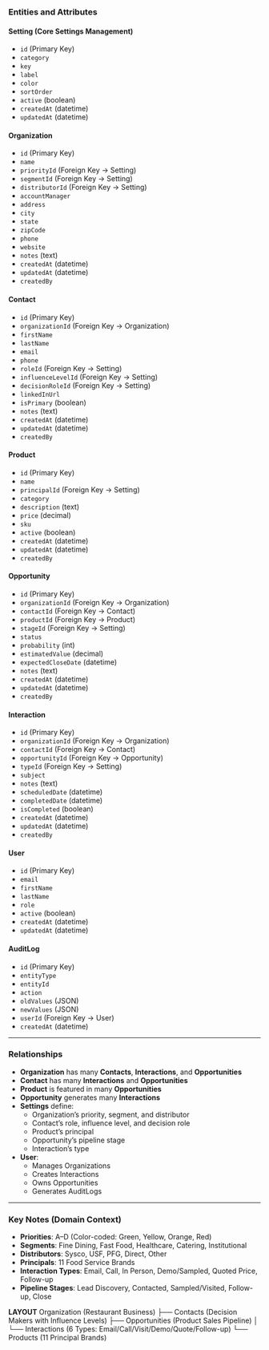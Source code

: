 ### **Entities and Attributes**

#### **Setting (Core Settings Management)**

- `id` (Primary Key)    
- `category`    
- `key`    
- `label`   
- `color`    
- `sortOrder`
- `active` (boolean)
 - `createdAt` (datetime)
- `updatedAt` (datetime)
    

#### **Organization**

- `id` (Primary Key)    
- `name`    
- `priorityId` (Foreign Key → Setting)    
- `segmentId` (Foreign Key → Setting)    
- `distributorId` (Foreign Key → Setting)    
- `accountManager`    
- `address`    
- `city`    
- `state`    
- `zipCode`    
- `phone`    
- `website`    
- `notes` (text)    
- `createdAt` (datetime)    
- `updatedAt` (datetime)    
- `createdBy`
    

#### **Contact**

- `id` (Primary Key)    
- `organizationId` (Foreign Key → Organization)    
- `firstName`    
- `lastName`    
- `email`    
- `phone`    
- `roleId` (Foreign Key → Setting)    
- `influenceLevelId` (Foreign Key → Setting)    
- `decisionRoleId` (Foreign Key → Setting)    
- `linkedInUrl`    
- `isPrimary` (boolean)    
- `notes` (text)    
- `createdAt` (datetime)    
- `updatedAt` (datetime)    
- `createdBy`    

#### **Product**

- `id` (Primary Key)    
- `name`    
- `principalId` (Foreign Key → Setting)    
- `category`    
- `description` (text)    
- `price` (decimal)    
- `sku`    
- `active` (boolean)    
- `createdAt` (datetime)    
- `updatedAt` (datetime)    
- `createdBy`
    

#### **Opportunity**

- `id` (Primary Key)    
- `organizationId` (Foreign Key → Organization)    
- `contactId` (Foreign Key → Contact)    
- `productId` (Foreign Key → Product)    
- `stageId` (Foreign Key → Setting)    
- `status`    
- `probability` (int)    
- `estimatedValue` (decimal)    
- `expectedCloseDate` (datetime)    
- `notes` (text)    
- `createdAt` (datetime)    
- `updatedAt` (datetime)    
- `createdBy`    

#### **Interaction**

- `id` (Primary Key)    
- `organizationId` (Foreign Key → Organization)    
- `contactId` (Foreign Key → Contact)    
- `opportunityId` (Foreign Key → Opportunity)    
- `typeId` (Foreign Key → Setting)    
- `subject`    
- `notes` (text)    
- `scheduledDate` (datetime)    
- `completedDate` (datetime)    
- `isCompleted` (boolean)    
- `createdAt` (datetime)    
- `updatedAt` (datetime)    
- `createdBy`    

#### **User**

- `id` (Primary Key)    
- `email`    
- `firstName`    
- `lastName`    
- `role`    
- `active` (boolean)    
- `createdAt` (datetime)    
- `updatedAt` (datetime)    

#### **AuditLog**

- `id` (Primary Key)    
- `entityType`    
- `entityId`    
- `action`    
- `oldValues` (JSON)    
- `newValues` (JSON)    
- `userId` (Foreign Key → User)    
- `createdAt` (datetime)   

---

### **Relationships**

- **Organization** has many **Contacts**, **Interactions**, and **Opportunities**    
- **Contact** has many **Interactions** and **Opportunities**    
- **Product** is featured in many **Opportunities**    
- **Opportunity** generates many **Interactions**    
- **Settings** define:    
    - Organization’s priority, segment, and distributor        
    - Contact’s role, influence level, and decision role        
    - Product’s principal        
    - Opportunity’s pipeline stage        
    - Interaction’s type        
- **User**:    
    - Manages Organizations        
    - Creates Interactions        
    - Owns Opportunities        
    - Generates AuditLogs       

---

### **Key Notes (Domain Context)**

- **Priorities**: A–D (Color-coded: Green, Yellow, Orange, Red)    
- **Segments**: Fine Dining, Fast Food, Healthcare, Catering, Institutional    
- **Distributors**: Sysco, USF, PFG, Direct, Other    
- **Principals**: 11 Food Service Brands    
- **Interaction Types**: Email, Call, In Person, Demo/Sampled, Quoted Price, Follow-up    
- **Pipeline Stages**: Lead Discovery, Contacted, Sampled/Visited, Follow-up, Close

**LAYOUT**
 Organization (Restaurant Business)
  ├── Contacts (Decision Makers with Influence Levels)
  ├── Opportunities (Product Sales Pipeline)
  │   └── Interactions (6 Types: Email/Call/Visit/Demo/Quote/Follow-up)
  └── Products (11 Principal Brands)